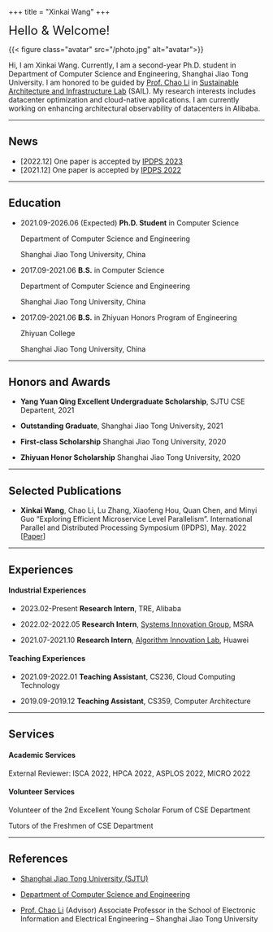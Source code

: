 +++
title = "Xinkai Wang"
+++

<font size=5>Hello & Welcome!</font>

{{< figure class="avatar" src="/photo.jpg" alt="avatar">}}

Hi, I am Xinkai Wang. 
Currently, I am a second-year Ph.D. student in Department of Computer Science and Engineering, Shanghai Jiao Tong University.
I am honored to be guided by [Prof. Chao Li](https://www.cs.sjtu.edu.cn/~lichao/index.html) in [Sustainable Architecture and Infrastructure Lab](https://www.cs.sjtu.edu.cn/sail/) (SAIL).
My research interests includes datacenter optimization and cloud-native applications. I am currently working on enhancing architectural observability of datacenters in Alibaba.

---

## News
+ [2022.12] One paper is accepted by [IPDPS 2023](https://www.ipdps.org/)
+ [2021.12] One paper is accepted by [IPDPS 2022](https://www.ipdps.org/)

---

<!-- ## Research Interest

My primary research interests include architectural design and system optimization to improve performance and energy efficiency of different-size computing systems including unmanned systems and cloud systems.

My broader interests include emerging technologies and evolving applications that could ultimately lead to the next-generation green computers. -->

## Education

+ 2021.09-2026.06 (Expected) **Ph.D. Student** in Computer Science
    
    Department of Computer Science and Engineering
    
    Shanghai Jiao Tong University, China

+ 2017.09-2021.06 **B.S.** in Computer Science
    
    Department of Computer Science and Engineering

    Shanghai Jiao Tong University, China

+ 2017.09-2021.06 **B.S.** in Zhiyuan Honors Program of Engineering

    Zhiyuan College
    
    Shanghai Jiao Tong University, China


---

## Honors and Awards

+ **Yang Yuan Qing Excellent Undergraduate Scholarship**, SJTU CSE Departent, 2021

    <!-- *3 in CSE Department* -->
+ **Outstanding Graduate**, Shanghai Jiao Tong University,  2021

    <!-- *Top 15% in SJTU Bachelors*, -->
+ **First-class Scholarship** Shanghai Jiao Tong University,  2020

    <!-- *1st in CSE Department*, -->
+ **Zhiyuan Honor Scholarship** Shanghai Jiao Tong University,  2020

    <!-- *Top 5% in All Engineering Departments*, -->

---

## Selected Publications 

+ **Xinkai Wang**, Chao Li, Lu Zhang, Xiaofeng Hou, Quan Chen, and Minyi Guo “Exploring Efficient Microservice Level Parallelism”. International Parallel and Distributed Processing Symposium (IPDPS), May. 2022  [[Paper](/xinkai_exploring_efficient_ipdps2022.pdf)]

---

## Experiences

#### Industrial Experiences

+ 2023.02-Present **Research Intern**, TRE, Alibaba
+ 2022.02-2022.05 **Research Intern**, [Systems Innovation Group](https://www.microsoft.com/en-us/research/group/systems-innovation/), MSRA   

    <!-- I worked on power-aware VM management. Per-VM power modeling, power-aware live migration,  -->

+ 2021.07-2021.10 **Research Intern**, [Algorithm Innovation Lab](https://www.huaweicloud.com/lab/algorithm/about.html), Huawei

    <!-- I worded on  -->

<!-- + 2020.07-2020.09 **Software Engineering Intern**, [Youtu Lab](https://cloud.tencent.com/developer/column/1510), Tencent

     I worked on agile deployment of running systems with K8S and ELK.  -->

#### Teaching Experiences

+ 2021.09-2022.01 **Teaching Assistant**, CS236, Cloud Computing Technology

    <!-- I worked on project scheduling -->

+ 2019.09-2019.12 **Teaching Assistant**, CS359, Computer Architecture

    <!-- I worked on homework arrangement -->

---

## Services

#### Academic Services

External Reviewer: ISCA 2022, HPCA 2022, ASPLOS 2022, MICRO 2022

#### Volunteer Services

Volunteer of the 2nd Excellent Young Scholar Forum of CSE Department

Tutors of the Freshmen of CSE Department

---

## References

+ [Shanghai Jiao Tong University (SJTU)](https://en.sjtu.edu.cn/)

+ [Department of Computer Science and Engineering](https://www.cs.sjtu.edu.cn/en/)

+ [Prof. Chao Li](https://www.cs.sjtu.edu.cn/~lichao/index.html) (Advisor) Associate Professor in the School of Electronic Information and Electrical Engineering – Shanghai Jiao Tong University
